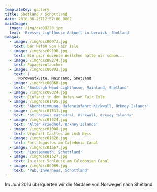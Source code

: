 ```yaml
---
templateKey: gallery
title: Shetland / Schottland
date: 2016-06-22T12:57:00.000Z
mainImage:
  image: /img/dsc09220.jpg
  text: 'Bressey Lighthouse Ankunft in Lerwick, Shetland'
images:
  - image: /img/dsc00973.jpg
    text: Der Hafen von Fair Isle
  - image: /img/dsc09198.jpg
    text: Ein paar dezente Wellchen hatte wir schon...
  - image: /img/dsc09274.jpg
    text: Papageientaucher
  - image: /img/dsc00893.jpg
    text: |
      Nordwestküste, Mainland, Shetland
  - image: /img/dsc00868.jpg
    text: 'Sumburgh Head Lighthouse, Mainland, Shetland'
  - image: /img/dsc09324.jpg
    text: Einfahrt in den Hafen von Fair Isle
  - image: /img/dsc01495.jpg
    text: 'Abendstimmung, Hafeneinfahrt Kirkwall, Orkney Islands'
  - image: /img/dsc01531.jpg
    text: 'St. Magnus Cathedral, Kirkwall, Orkney Islands'
  - image: /img/dsc01524.jpg
    text: 'Alter Friedhof, Orkney Islands'
  - image: /img/dsc01008.jpg
    text: Urquhart Castles am Loch Ness
  - image: /img/dsc01620.jpg
    text: Fort Augustus am Caledonia Canal
  - image: /img/dsc01567.jpg
    text: 'Lossiemouth, Schottland'
  - image: /img/dsc01627.jpg
    text: In einer Schleuse am Caledonian Canal
  - image: /img/dsc00989.jpg
    text: 'Pub, Inverness, Schottland'
---
```

Im Juni 2016 überquerten wir die Nordsee von Norwegen nach Shetland
